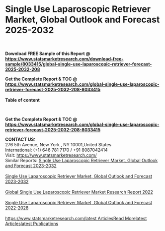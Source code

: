 <h1>Single Use Laparoscopic Retriever Market, Global Outlook and Forecast 2025-2032</h1><br/><p><strong>Download FREE Sample of this Report @ <a href="https://www.statsmarketresearch.com/download-free-sample/8033415/global-single-use-laparoscopic-retriever-forecast-2025-2032-208">https://www.statsmarketresearch.com/download-free-sample/8033415/global-single-use-laparoscopic-retriever-forecast-2025-2032-208</a></strong></p><div><b>Get the Complete Report & TOC @ <a href="https://www.statsmarketresearch.com/global-single-use-laparoscopic-retriever-forecast-2025-2032-208-8033415">https://www.statsmarketresearch.com/global-single-use-laparoscopic-retriever-forecast-2025-2032-208-8033415</a></b></div><br><b>Table of content</b><p><br><div><b>Get the Complete Report & TOC @ <a href="https://www.statsmarketresearch.com/global-single-use-laparoscopic-retriever-forecast-2025-2032-208-8033415">https://www.statsmarketresearch.com/global-single-use-laparoscopic-retriever-forecast-2025-2032-208-8033415</a></b></div></p> <b>CONTACT US:</b><br>276 5th Avenue, New York , NY 10001,United States<br>International: (+1) 646 781 7170 / +91 8087042414<br>Visit: <a href="https://www.statsmarketresearch.com/">https://www.statsmarketresearch.com/</a><br>Similar Reports: <a href="https://www.statsmarketresearch.com/global-single-use-laparoscopic-retriever-forecast-2025-2032-208-8033415">Single Use Laparoscopic Retriever Market, Global Outlook and Forecast 2023-2032</a><br/><br/><a href="https://www.statsmarketresearch.com/global-single-use-laparoscopic-retriever-forecast-2025-2032-208-8033415">Single Use Laparoscopic Retriever Market, Global Outlook and Forecast 2023-2032</a><br/><br/><a href="https://www.statsmarketresearch.com/global-single-use-laparoscopic-retriever-forecast-2025-2032-208-8033415">Global Single Use Laparoscopic Retriever Market Research Report 2022</a><br/><br/><a href="https://www.statsmarketresearch.com/global-single-use-laparoscopic-retriever-forecast-2025-2032-208-8033415">Single Use Laparoscopic Retriever Market, Global Outlook and Forecast 2022-2028</a><br/><br/><a href="https://gyeongbokgung.com">https://www.statsmarketresearch.com/</a><a href="https://hallyeomaritime.com">latest Articles</a><a href="https://jingwansa.com">Read More</a><a href=https://nguoiviet.jp/">latest Articles</a><a href="https://www.intelmarketresearch.com/">latest Publications</a>
